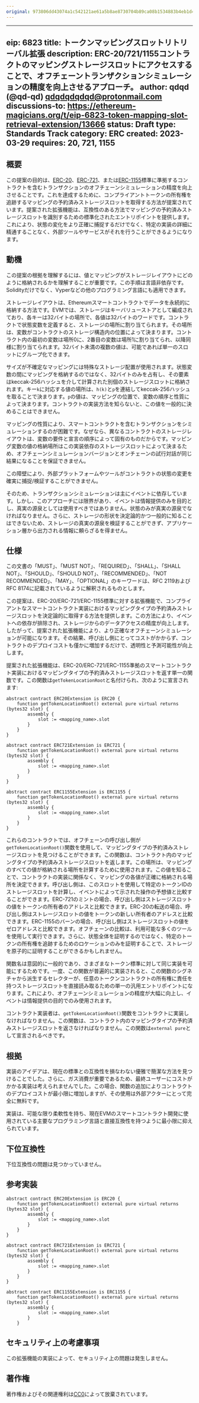 ```yaml
---
original: 973806dd43074a1c542121ae61a5b8ae8730704b89ca08b1534883b4eb1d4072
---
```


---
eip: 6823
title: トークンマッピングスロットリトリーバル拡張
description: ERC-20/721/1155コントラクトのマッピングストレージスロットにアクセスすることで、オフチェーントランザクションシミュレーションの精度を向上させるアプローチ。
author: qdqd (@qd-qd) <qdqdqdqdqd@protonmail.com>
discussions-to: https://ethereum-magicians.org/t/eip-6823-token-mapping-slot-retrieval-extension/13666
status: Draft
type: Standards Track
category: ERC
created: 2023-03-29
requires: 20, 721, 1155
---

## 概要

この提案の目的は、[ERC-20](./eip-20.md)、[ERC-721](./eip-721.md)、または[ERC-1155](./eip-1155.md)標準に準拠するコントラクトを含むトランザクションのオフチェーンシミュレーションの精度を向上させることです。これを達成するために、コンプライアントトークンの所有権を追跡するマッピングの予約済みストレージスロットを取得する方法が提案されています。提案された拡張機能は、互換性のある方法でマッピングの予約済みストレージスロットを識別するための標準化されたエントリポイントを提供します。これにより、状態の変化をより正確に捕捉するだけでなく、特定の実装の詳細に精通することなく、外部ツールやサービスがそれを行うことができるようになります。

## 動機

この提案の根拠を理解するには、値とマッピングがストレージレイアウトにどのように格納されるかを理解することが重要です。この手順は言語非依存です。Solidityだけでなく、Vyperなどの他のプログラミング言語にも適用できます。

ストレージレイアウトは、Ethereumスマートコントラクトでデータを永続的に格納する方法です。EVMでは、ストレージはキーバリューストアとして編成されており、各キーは32バイトの場所で、各値は32バイトのワードです。コントラクトで状態変数を定義すると、ストレージの場所に割り当てられます。その場所は、変数がコントラクトのストレージ構造内の位置によって決まります。コントラクト内の最初の変数は場所0に、2番目の変数は場所1に割り当てられ、以降同様に割り当てられます。32バイト未満の複数の値は、可能であれば単一のスロットにグループ化できます。

サイズが不確定なマッピングには特殊なストレージ配置が使用されます。状態変数の間にマッピングを格納するのではなく、32バイトのみを占有し、その要素はkeccak-256ハッシュを介して計算された別個のストレージスロットに格納されます。キー`k`に対応する値の場所は、`h(k)`と`p`を連結してkeccak-256ハッシュを取ることで決まります。`p`の値は、マッピングの位置で、変数の順序と性質によって決まります。コントラクトの実装方法を知らないと、この値を一般的に決めることはできません。

マッピングの性質により、スマートコントラクトを含むトランザクションをシミュレーションするのが困難です。なぜなら、異なるコントラクトのストレージレイアウトは、変数の要件と宣言の順序によって固有のものだからです。マッピング変数の値の格納場所はこの実装依存のストレージスロットによって決まるため、オフチェーンシミュレーションバージョンとオンチェーンの試行対話が同じ結果になることを保証できません。

この障壁により、外部プラットフォームやツールがコントラクトの状態の変更を確実に捕捉/検証することができません。

そのため、トランザクションシミュレーションは主にイベントに依存しています。しかし、このアプローチには限界があり、イベントは情報提供のみを目的とし、真実の源泉としては使用すべきではありません。状態のみが真実の源泉でなければなりません。さらに、ストレージの形状を決定論的かつ一般的に知ることはできないため、ストレージの真実の源泉を検証することができず、アプリケーション層から出力される情報に頼らざるを得ません。

## 仕様

この文書の「MUST」、「MUST NOT」、「REQUIRED」、「SHALL」、「SHALL NOT」、「SHOULD」、「SHOULD NOT」、「RECOMMENDED」、「NOT RECOMMENDED」、「MAY」、「OPTIONAL」のキーワードは、RFC 2119およびRFC 8174に記載されているように解釈されるものとします。

この提案は、ERC-20/ERC-721/ERC-1155標準に対する拡張機能で、コンプライアントなスマートコントラクト実装におけるマッピングタイプの予約済みストレージスロットを決定論的に取得する方法を提供します。この方法により、イベントへの依存が排除され、ストレージからのデータアクセスの精度が向上します。したがって、提案された拡張機能により、より正確なオフチェーンシミュレーションが可能になります。その結果、呼び出し側にとってコストがかからず、コントラクトのデプロイコストも僅かに増加するだけで、透明性と予測可能性が向上します。

提案された拡張機能は、ERC-20/ERC-721/ERC-1155準拠のスマートコントラクト実装におけるマッピングタイプの予約済みストレージスロットを返す単一の関数です。この関数は`getTokenLocationRoot`と名付けられ、次のように宣言されます:

```solidity
abstract contract ERC20Extension is ERC20 {
    function getTokenLocationRoot() external pure virtual returns (bytes32 slot) {
        assembly {
            slot := <mapping_name>.slot
        }
    }
}

abstract contract ERC721Extension is ERC721 {
    function getTokenLocationRoot() external pure virtual returns (bytes32 slot) {
        assembly {
            slot := <mapping_name>.slot
        }
    }
}

abstract contract ERC1155Extension is ERC1155 {
    function getTokenLocationRoot() external pure virtual returns (bytes32 slot) {
        assembly {
            slot := <mapping_name>.slot
        }
    }
}
```

これらのコントラクトでは、オフチェーンの呼び出し側が`getTokenLocationRoot()`関数を使用して、マッピングタイプの予約済みストレージスロットを見つけることができます。この関数は、コントラクト内のマッピングタイプの予約済みストレージスロットを返します。この場所は、マッピングのすべての値が格納される場所を計算するために使用されます。この値を知ることで、コントラクトの実装に関係なく、マッピングの各値が正確に格納される場所を決定できます。呼び出し側は、このスロットを使用して特定のトークンIDのストレージスロットを計算し、イベントによって示された操作の予想値と比較することができます。ERC-721のミントの場合、呼び出し側はストレージスロットの値をトークンの所有者のアドレスと比較できます。ERC-20の転送の場合、呼び出し側はストレージスロットの値をトークンの新しい所有者のアドレスと比較できます。ERC-1155のバーンの場合、呼び出し側はストレージスロットの値をゼロアドレスと比較できます。オフチェーンの比較は、利用可能な多くのツールを使用して実行できます。さらに、状態全体を証明するのではなく、特定のトークンの所有権を追跡するためのロケーションのみを証明することで、ストレージを原子的に証明することができるかもしれません。

関数名は意図的に一般的であり、さまざまなトークン標準に対して同じ実装を可能にするためです。一度、この関数が普遍的に実装されると、この関数のシグネチャから派生するセレクターが、任意のトークンコントラクトの所有権に責任を持つストレージスロットを直接読み取るための単一の汎用エントリポイントになります。これにより、オフチェーンシミュレーションの精度が大幅に向上し、イベントは情報提供の目的でのみ使用されます。

コントラクト実装者は、`getTokenLocationRoot()`関数をコントラクトに実装しなければなりません。この関数は、コントラクト内のマッピングタイプの予約済みストレージスロットを返さなければなりません。この関数は`external pure`として宣言されるべきです。

## 根拠

実装のアイデアは、現在の標準との互換性を損なわない優雅で簡潔な方法を見つけることでした。さらに、ガス消費が重要であるため、最終ユーザーにコストがかかる実装は考えられませんでした。この場合、関数の追加によりコントラクトのデプロイコストが最小限に増加しますが、その使用は外部アクターにとって完全に無料です。

実装は、可能な限り柔軟性を持ち、現在EVMのスマートコントラクト開発に使用されている主要なプログラミング言語と直接互換性を持つように最小限に抑えられています。

## 下位互換性

下位互換性の問題は見つかっていません。

## 参考実装

```solidity
abstract contract ERC20Extension is ERC20 {
    function getTokenLocationRoot() external pure virtual returns (bytes32 slot) {
        assembly {
            slot := <mapping_name>.slot
        }
    }
}

abstract contract ERC721Extension is ERC721 {
    function getTokenLocationRoot() external pure virtual returns (bytes32 slot) {
        assembly {
            slot := <mapping_name>.slot
        }
    }
}

abstract contract ERC1155Extension is ERC1155 {
    function getTokenLocationRoot() external pure virtual returns (bytes32 slot) {
        assembly {
            slot := <mapping_name>.slot
        }
    }
```

## セキュリティ上の考慮事項

この拡張機能の実装によって、セキュリティ上の問題は発生しません。

## 著作権

著作権およびその関連権利は[CC0](../LICENSE.md)によって放棄されています。